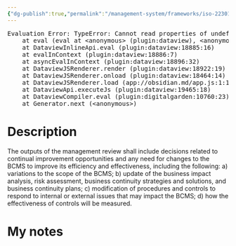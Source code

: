 ```yaml
---
{"dg-publish":true,"permalink":"/management-system/frameworks/iso-22301-2019/iso-22301-2019-9-3-3-1/","tags":["requirement"],"noteIcon":"1"}
---
```



<pre class="dataview dataview-error">Evaluation Error: TypeError: Cannot read properties of undefined (reading 'file')
    at eval (eval at &lt;anonymous&gt; (plugin:dataview), &lt;anonymous&gt;:3:24)
    at DataviewInlineApi.eval (plugin:dataview:18885:16)
    at evalInContext (plugin:dataview:18886:7)
    at asyncEvalInContext (plugin:dataview:18896:32)
    at DataviewJSRenderer.render (plugin:dataview:18922:19)
    at DataviewJSRenderer.onload (plugin:dataview:18464:14)
    at DataviewJSRenderer.load (app://obsidian.md/app.js:1:1214378)
    at DataviewApi.executeJs (plugin:dataview:19465:18)
    at DataviewCompiler.eval (plugin:digitalgarden:10760:23)
    at Generator.next (&lt;anonymous&gt;)</pre>

# Description

The outputs of the management review shall include decisions related to continual improvement opportunities and any need for changes to the BCMS to improve its efficiency and effectiveness, including the following: a) variations to the scope of the BCMS; b) update of the business impact analysis, risk assessment, business continuity strategies and solutions, and business continuity plans; c) modification of procedures and controls to respond to internal or external issues that may impact the BCMS; d) how the effectiveness of controls will be measured. 

# My notes
